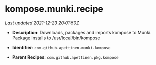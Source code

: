 # kompose.munki.recipe

_Last updated 2021-12-23 20:01:50Z_

- **Description**: Downloads, packages and imports kompose to Munki. Package installs to /usr/local/bin/kompose

- **Identifier**: `com.github.apettinen.munki.kompose`

- **Parent Recipes**: `com.github.apettinen.pkg.kompose`
